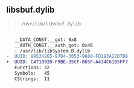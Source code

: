 ## libsbuf.dylib

> `/usr/lib/libsbuf.dylib`

```diff

   __DATA_CONST.__got: 0x8
   __AUTH_CONST.__auth_got: 0x48
   - /usr/lib/libSystem.B.dylib
-  UUID: 995342E5-97D4-3053-9600-FD193A22D7BB
+  UUID: C4710920-F9BE-35CF-865F-A434C61B5FF7
   Functions: 32
   Symbols:   45
   CStrings:  11

```
